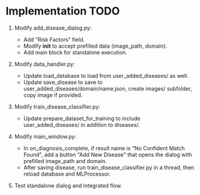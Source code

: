 # Implementation TODO

1. Modify add_disease_dialog.py:
   - Add "Risk Factors" field.
   - Modify __init__ to accept prefilled data (image_path, domain).
   - Add main block for standalone execution.

2. Modify data_handler.py:
   - Update load_database to load from user_added_diseases/ as well.
   - Update save_disease to save to user_added_diseases/domain/name.json, create images/ subfolder, copy image if provided.

3. Modify train_disease_classifier.py:
   - Update prepare_dataset_for_training to include user_added_diseases/ in addition to diseases/.

4. Modify main_window.py:
   - In on_diagnosis_complete, if result name is "No Confident Match Found", add a button "Add New Disease" that opens the dialog with prefilled image_path and domain.
   - After saving disease, run train_disease_classifier.py in a thread, then reload database and MLProcessor.

5. Test standalone dialog and integrated flow.
